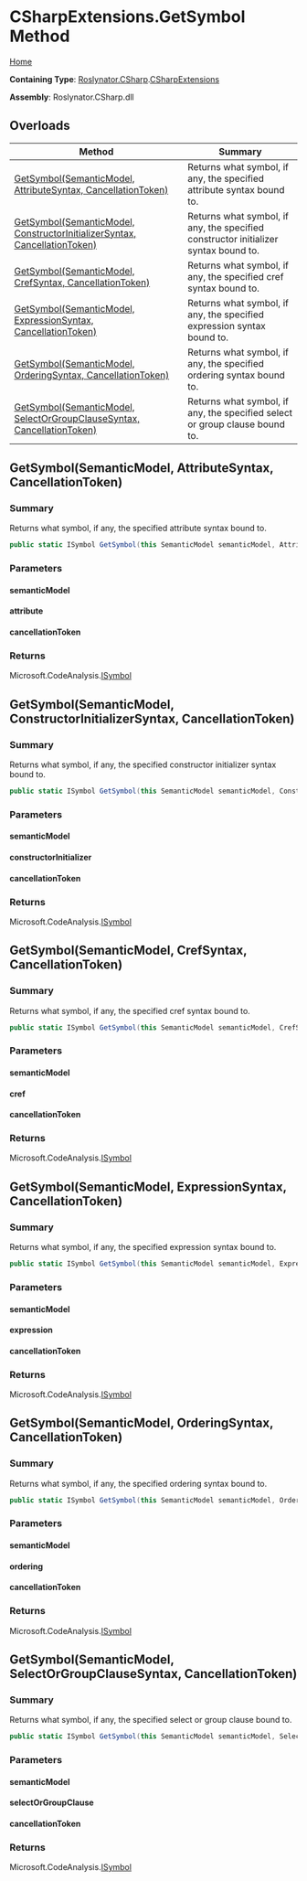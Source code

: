<a name="_top"></a>

# CSharpExtensions\.GetSymbol Method

[Home](../../../../README.md#_top)

**Containing Type**: [Roslynator.CSharp](../../README.md#_top)\.[CSharpExtensions](../README.md#_top)

**Assembly**: Roslynator\.CSharp\.dll

## Overloads

| Method | Summary |
| ------ | ------- |
| [GetSymbol(SemanticModel, AttributeSyntax, CancellationToken)](#Roslynator_CSharp_CSharpExtensions_GetSymbol_Microsoft_CodeAnalysis_SemanticModel_Microsoft_CodeAnalysis_CSharp_Syntax_AttributeSyntax_System_Threading_CancellationToken_) | Returns what symbol, if any, the specified attribute syntax bound to\. |
| [GetSymbol(SemanticModel, ConstructorInitializerSyntax, CancellationToken)](#Roslynator_CSharp_CSharpExtensions_GetSymbol_Microsoft_CodeAnalysis_SemanticModel_Microsoft_CodeAnalysis_CSharp_Syntax_ConstructorInitializerSyntax_System_Threading_CancellationToken_) | Returns what symbol, if any, the specified constructor initializer syntax bound to\. |
| [GetSymbol(SemanticModel, CrefSyntax, CancellationToken)](#Roslynator_CSharp_CSharpExtensions_GetSymbol_Microsoft_CodeAnalysis_SemanticModel_Microsoft_CodeAnalysis_CSharp_Syntax_CrefSyntax_System_Threading_CancellationToken_) | Returns what symbol, if any, the specified cref syntax bound to\. |
| [GetSymbol(SemanticModel, ExpressionSyntax, CancellationToken)](#Roslynator_CSharp_CSharpExtensions_GetSymbol_Microsoft_CodeAnalysis_SemanticModel_Microsoft_CodeAnalysis_CSharp_Syntax_ExpressionSyntax_System_Threading_CancellationToken_) | Returns what symbol, if any, the specified expression syntax bound to\. |
| [GetSymbol(SemanticModel, OrderingSyntax, CancellationToken)](#Roslynator_CSharp_CSharpExtensions_GetSymbol_Microsoft_CodeAnalysis_SemanticModel_Microsoft_CodeAnalysis_CSharp_Syntax_OrderingSyntax_System_Threading_CancellationToken_) | Returns what symbol, if any, the specified ordering syntax bound to\. |
| [GetSymbol(SemanticModel, SelectOrGroupClauseSyntax, CancellationToken)](#Roslynator_CSharp_CSharpExtensions_GetSymbol_Microsoft_CodeAnalysis_SemanticModel_Microsoft_CodeAnalysis_CSharp_Syntax_SelectOrGroupClauseSyntax_System_Threading_CancellationToken_) | Returns what symbol, if any, the specified select or group clause bound to\. |

## GetSymbol\(SemanticModel, AttributeSyntax, CancellationToken\) <a name="Roslynator_CSharp_CSharpExtensions_GetSymbol_Microsoft_CodeAnalysis_SemanticModel_Microsoft_CodeAnalysis_CSharp_Syntax_AttributeSyntax_System_Threading_CancellationToken_"></a>

### Summary

Returns what symbol, if any, the specified attribute syntax bound to\.

```csharp
public static ISymbol GetSymbol(this SemanticModel semanticModel, AttributeSyntax attribute, CancellationToken cancellationToken = default(CancellationToken))
```

### Parameters

#### semanticModel

#### attribute

#### cancellationToken

### Returns

Microsoft\.CodeAnalysis\.[ISymbol](https://docs.microsoft.com/en-us/dotnet/api/microsoft.codeanalysis.isymbol)

## GetSymbol\(SemanticModel, ConstructorInitializerSyntax, CancellationToken\) <a name="Roslynator_CSharp_CSharpExtensions_GetSymbol_Microsoft_CodeAnalysis_SemanticModel_Microsoft_CodeAnalysis_CSharp_Syntax_ConstructorInitializerSyntax_System_Threading_CancellationToken_"></a>

### Summary

Returns what symbol, if any, the specified constructor initializer syntax bound to\.

```csharp
public static ISymbol GetSymbol(this SemanticModel semanticModel, ConstructorInitializerSyntax constructorInitializer, CancellationToken cancellationToken = default(CancellationToken))
```

### Parameters

#### semanticModel

#### constructorInitializer

#### cancellationToken

### Returns

Microsoft\.CodeAnalysis\.[ISymbol](https://docs.microsoft.com/en-us/dotnet/api/microsoft.codeanalysis.isymbol)

## GetSymbol\(SemanticModel, CrefSyntax, CancellationToken\) <a name="Roslynator_CSharp_CSharpExtensions_GetSymbol_Microsoft_CodeAnalysis_SemanticModel_Microsoft_CodeAnalysis_CSharp_Syntax_CrefSyntax_System_Threading_CancellationToken_"></a>

### Summary

Returns what symbol, if any, the specified cref syntax bound to\.

```csharp
public static ISymbol GetSymbol(this SemanticModel semanticModel, CrefSyntax cref, CancellationToken cancellationToken = default(CancellationToken))
```

### Parameters

#### semanticModel

#### cref

#### cancellationToken

### Returns

Microsoft\.CodeAnalysis\.[ISymbol](https://docs.microsoft.com/en-us/dotnet/api/microsoft.codeanalysis.isymbol)

## GetSymbol\(SemanticModel, ExpressionSyntax, CancellationToken\) <a name="Roslynator_CSharp_CSharpExtensions_GetSymbol_Microsoft_CodeAnalysis_SemanticModel_Microsoft_CodeAnalysis_CSharp_Syntax_ExpressionSyntax_System_Threading_CancellationToken_"></a>

### Summary

Returns what symbol, if any, the specified expression syntax bound to\.

```csharp
public static ISymbol GetSymbol(this SemanticModel semanticModel, ExpressionSyntax expression, CancellationToken cancellationToken = default(CancellationToken))
```

### Parameters

#### semanticModel

#### expression

#### cancellationToken

### Returns

Microsoft\.CodeAnalysis\.[ISymbol](https://docs.microsoft.com/en-us/dotnet/api/microsoft.codeanalysis.isymbol)

## GetSymbol\(SemanticModel, OrderingSyntax, CancellationToken\) <a name="Roslynator_CSharp_CSharpExtensions_GetSymbol_Microsoft_CodeAnalysis_SemanticModel_Microsoft_CodeAnalysis_CSharp_Syntax_OrderingSyntax_System_Threading_CancellationToken_"></a>

### Summary

Returns what symbol, if any, the specified ordering syntax bound to\.

```csharp
public static ISymbol GetSymbol(this SemanticModel semanticModel, OrderingSyntax ordering, CancellationToken cancellationToken = default(CancellationToken))
```

### Parameters

#### semanticModel

#### ordering

#### cancellationToken

### Returns

Microsoft\.CodeAnalysis\.[ISymbol](https://docs.microsoft.com/en-us/dotnet/api/microsoft.codeanalysis.isymbol)

## GetSymbol\(SemanticModel, SelectOrGroupClauseSyntax, CancellationToken\) <a name="Roslynator_CSharp_CSharpExtensions_GetSymbol_Microsoft_CodeAnalysis_SemanticModel_Microsoft_CodeAnalysis_CSharp_Syntax_SelectOrGroupClauseSyntax_System_Threading_CancellationToken_"></a>

### Summary

Returns what symbol, if any, the specified select or group clause bound to\.

```csharp
public static ISymbol GetSymbol(this SemanticModel semanticModel, SelectOrGroupClauseSyntax selectOrGroupClause, CancellationToken cancellationToken = default(CancellationToken))
```

### Parameters

#### semanticModel

#### selectOrGroupClause

#### cancellationToken

### Returns

Microsoft\.CodeAnalysis\.[ISymbol](https://docs.microsoft.com/en-us/dotnet/api/microsoft.codeanalysis.isymbol)

